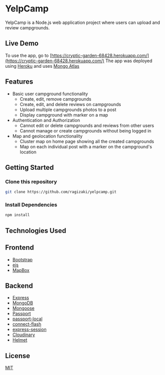 # YelpCamp

YelpCamp is a Node.js web application project where users can upload and review campgrounds.

## Live Demo

To use the app, go to [https://cryptic-garden-68428.herokuapp.com/](https://cryptic-garden-68428.herokuapp.com/)
The app was deployed using [Heroku](https://heroku.com) and uses [Mongo Atlas](https://www.mongodb.com/cloud/atlas)

## Features

<ul>
  <li>Basic user campground functionality
    <ul>
      <li>Create, edit, remove campgrounds</li>
      <li>Create, edit, and delete reviews on campgrounds</li>
      <li>Upload multiple campgrounds photos to a post</li>
      <li>Display campground with marker on a map</li>
    </ul>
  </li>
   <li>Authentication and Authorization
    <ul>
      <li>Cannot edit or delete campgrounds and reviews from other users</li>
      <li>Cannot manage or create campgrounds without being logged in</li>
    </ul>
  </li>
   <li>Map and geolocation functionality
    <ul>
      <li>Cluster map on home page showing all the created campgrounds</li>
      <li>Map on each individual post with a marker on the campground's location</li>
    </ul>
  </li>
</ul>

## Getting Started

### Clone this repository

```bash
git clone https://github.com/ragizaki/yelpcamp.git
```

### Install Dependencies

```bash
npm install
```

## Technologies Used

## Frontend
<ul>
  <li><a href="https://getbootstrap.com/">Bootstrap</a></li>
  <li><a href="https://ejs.co/">ejs</a></li>
  <li><a href="https://www.mapbox.com/">MapBox</a></li>
</ul>

## Backend
<ul>
  <li><a href="https://expressjs.com/">Express</a></li>
  <li><a href="https://www.mongodb.com/">MongoDB</a></li>
  <li><a href="https://mongoosejs.com/">Mongoose</a></li>
  <li><a href="http://www.passportjs.org/">Passport</a></li>
  <li><a href="https://www.npmjs.com/package/passport-local">passport-local</a></li>
  <li><a href="https://www.npmjs.com/package/connect-flash">connect-flash</a></li>
  <li><a href="https://www.npmjs.com/package/express-session">express-session</a></li>
  <li><a href="https://cloudinary.com/">Cloudinary</a></li>
  <li><a href="https://helmetjs.github.io/">Helmet</a></li>
</ul>

## License
[MIT](https://choosealicense.com/licenses/mit/)

